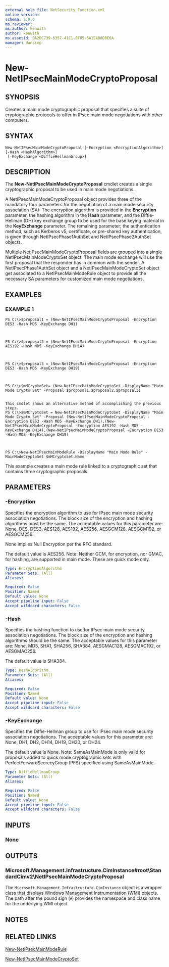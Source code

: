 ```yaml
---
external help file: NetSecurity_Function.xml
online version: 
schema: 2.0.0
ms.reviewer:
ms.author: kenwith
author: kenwith
ms.assetid: BA2DC739-6357-41C1-8F85-6A1E488DBE6A
manager: dansimp
---
```


# New-NetIPsecMainModeCryptoProposal

## SYNOPSIS
Creates a main mode cryptographic proposal that specifies a suite of cryptographic protocols to offer in IPsec main mode negotiations with other computers.

## SYNTAX

```
New-NetIPsecMainModeCryptoProposal [-Encryption <EncryptionAlgorithm>] [-Hash <HashAlgorithm>]
 [-KeyExchange <DiffieHellmanGroup>]
```

## DESCRIPTION
The **New-NetIPsecMainModeCryptoProposal** cmdlet creates a single cryptographic proposal to be used in main mode negotiations.

A NetIPsecMainModeCryptoProposal object provides three of the mandatory four parameters for the negotiation of a main mode security association (SA): The encryption algorithm is provided in the **Encryption** parameter, the hashing algorithm in the **Hash** parameter, and the Diffie-Hellman (DH) key exchange group to be used for the base keying material in the **KeyExchange** parameter.
The remaining parameter; the authentication method, such as Kerberos v5, certificate, or pre-shared key authentication, is given through NetIPsecPhase1AuthSet and NetIPsecPhase2AuthSet objects.

Multiple NetIPsecMainModeCryptoProposal fields are grouped into a single NetIPsecMainModeCryptoSet object.
The main mode exchange will use the first proposal that the responder has in common with the sender.
A NetIPsecPhase1AuthSet object and a NetIPsecMainModeCryptoSet object get associated to a NetIPsecMainModeRule object to provide all the necessary SA parameters for customized main mode negotiations.

## EXAMPLES

### EXAMPLE 1
```
PS C:\>$proposal1 = (New-NetIPsecMainModeCryptoProposal -Encryption DES3 -Hash MD5 -KeyExchange DH1)



PS C:\>$proposal2 = (New-NetIPsecMainModeCryptoProposal -Encryption AES192 -Hash MD5 -KeyExchange DH14)



PS C:\>$proposal3 = (New-NetIPsecMainModeCryptoProposal -Encryption DES3 -Hash MD5 -KeyExchange DH19)



PS C:\>$mMCryptoSet= (New-NetIPsecMainModeCryptoSet -DisplayName "Main Mode Crypto Set" -Proposal $proposal1,$proposal2,$proposal3)


This cmdlet shows an alternative method of accomplishing the previous steps.
PS C:\>$mMCryptoSet = New-NetIPsecMainModeCryptoSet -DisplayName "Main Mode Crypto Set" -Proposal (New-NetIPsecMainModeCryptoProposal -Encryption DES3 -Hash MD5 -KeyExchange DH1),(New-NetIPsecMainModeCryptoProposal -Encryption AES192 -Hash MD5 -KeyExchange DH14),(New-NetIPsecMainModeCryptoProposal -Encryption DES3 -Hash MD5 -KeyExchange DH19)



PS C:\>New-NetIPsecMainModeRule -DisplayName "Main Mode Rule" -MainModeCryptoSet $mMCryptoSet.Name
```

This example creates a main mode rule linked to a cryptographic set that contains three cryptographic proposals.

## PARAMETERS

### -Encryption
Specifies the encryption algorithm to use for IPsec main mode security association negotiations.
The block size of the encryption and hashing algorithms must be the same. 
The acceptable values for this parameter are: None, DES, DES3, AES128, AES192, AES256, AESGCM128, AESGCM192, or AESGCM256. 

None implies Null Encryption per the RFC standard. 

The default value is AES256. 
Note: Neither GCM, for encryption, nor GMAC, for hashing, are supported in main mode.
These are quick mode only.

```yaml
Type: EncryptionAlgorithm
Parameter Sets: (All)
Aliases: 

Required: False
Position: Named
Default value: None
Accept pipeline input: False
Accept wildcard characters: False
```

### -Hash
Specifies the hashing function to use for IPsec main mode security association negotiations.
The block size of the encryption and hashing algorithms should be the same. 
The acceptable values for this parameter are: None, MD5, SHA1, SHA256, SHA384, AESGMAC128, AESGMAC192, or AESGMAC256. 

The default value is SHA384.

```yaml
Type: HashAlgorithm
Parameter Sets: (All)
Aliases: 

Required: False
Position: Named
Default value: None
Accept pipeline input: False
Accept wildcard characters: False
```

### -KeyExchange
Specifies the Diffie-Hellman group to use for IPsec main mode security association negotiations. 
The acceptable values for this parameter are: None, DH1, DH2, DH14, DH19, DH20, or DH24. 

The default value is None. 
Note: SameAsMainMode is only valid for proposals added to quick mode cryptographic sets with PerfectForwardSecrecyGroup (PFS) specified using SameAsMainMode.

```yaml
Type: DiffieHellmanGroup
Parameter Sets: (All)
Aliases: 

Required: False
Position: Named
Default value: None
Accept pipeline input: False
Accept wildcard characters: False
```

## INPUTS

### None

## OUTPUTS

### Microsoft.Management.Infrastructure.CimInstance#root\StandardCimv2\NetIPsecMainModeCryptoProposal
The `Microsoft.Management.Infrastructure.CimInstance` object is a wrapper class that displays Windows Management Instrumentation (WMI) objects.
The path after the pound sign (`#`) provides the namespace and class name for the underlying WMI object.

## NOTES

## RELATED LINKS

[New-NetIPsecMainModeRule](./New-NetIPsecMainModeRule.md)

[New-NetIPsecMainModeCryptoSet](./New-NetIPsecMainModeCryptoSet.md)

